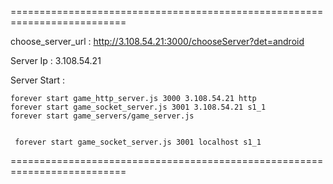 ==========================================================================

choose_server_url : http://3.108.54.21:3000/chooseServer?det=android

Server Ip : 3.108.54.21

Server Start :

    forever start game_http_server.js 3000 3.108.54.21 http
    forever start game_socket_server.js 3001 3.108.54.21 s1_1
    forever start game_servers/game_server.js


     forever start game_socket_server.js 3001 localhost s1_1

==========================================================================
